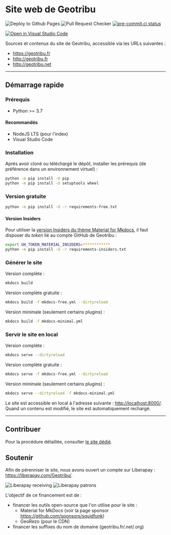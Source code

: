 # Site web de Geotribu

![Deploy to Github Pages](https://github.com/geotribu/website/workflows/Deploy%20to%20Github%20Pages/badge.svg)
![Pull Request Checker](https://github.com/geotribu/website/workflows/Pull%20Request%20Checker/badge.svg)
[![pre-commit.ci status](https://results.pre-commit.ci/badge/github/geotribu/website/master.svg)](https://results.pre-commit.ci/latest/github/geotribu/website/master)

[![Open in Visual Studio Code](https://open.vscode.dev/badges/open-in-vscode.svg)](https://open.vscode.dev/geotribu/website)

Sources et contenus du site de Geotribu, accessible via les URLs suivantes :

- <https://geotribu.fr>
- <http://geotribu.fr>
- <http://geotribu.net>

----

## Démarrage rapide

### Prérequis

- Python >= 3.7

#### Recommandés

- NodeJS LTS (pour l'index)
- Visual Studio Code

### Installation

Après avoir cloné ou téléchargé le dépôt, installer les prérequis (de préférence dans un environnement virtuel) :

```bash
python -m pip install -U pip
python -m pip install -U setuptools wheel
```

### Version gratuite

```bash
python -m pip install -U -r requirements-free.txt
```

#### Version Insiders

Pour utiliser la [version Insiders du thème Material for Mkdocs](https://squidfunk.github.io/mkdocs-material/insiders/), il faut disposer du *token* lié au compte GitHub de Geotribu :

```bash
export GH_TOKEN_MATERIAL_INSIDERS=************
python -m pip install -U -r requirements-insiders.txt
```

### Générer le site

Version complète :

```bash
mkdocs build
```

Version complète gratuite :

```bash
mkdocs build -f mkdocs-free.yml --dirtyreload
```

Version minimale (seulement certains plugins) :

```bash
mkdocs build -f mkdocs-minimal.yml
```

### Servir le site en local

Version complète :

```bash
mkdocs serve --dirtyreload
```

Version complète gratuite :

```bash
mkdocs serve -f mkdocs-free.yml --dirtyreload
```

Version minimale (seulement certains plugins) :

```bash
mkdocs serve --dirtyreload -f mkdocs-minimal.yml
```

Le site est accessible en local à l'adresse suivante : <http://localhost:8000/>.  
Quand un contenu est modifié, le site est automatiquement rechargé.

----

## Contribuer

Pour la procédure détaillée, consulter [le site dédié](https://contribuer.geotribu.fr/).

## Soutenir

Afin de pérenniser le site, nous avons ouvert un compte sur Liberapay : <https://liberapay.com/Geotribu/>.

![Liberapay receiving](https://img.shields.io/liberapay/receives/Geotribu?color=green&label=re%C3%A7oit&style=flat-square)
![Liberapay patrons](https://img.shields.io/liberapay/patrons/Geotribu?color=blue&label=soutiens&style=flat-square)

L'objectif de ce financement est de :

- financer les outils open-source que l'on utilise pour le site :
    - Material for MkDocs (voir la page sponsor <https://github.com/sponsors/squidfunk>)
    - GeoRezo (pour le CDN)
- financer les suffixes du nom de domaine (geotribu.fr/.net/.org)
